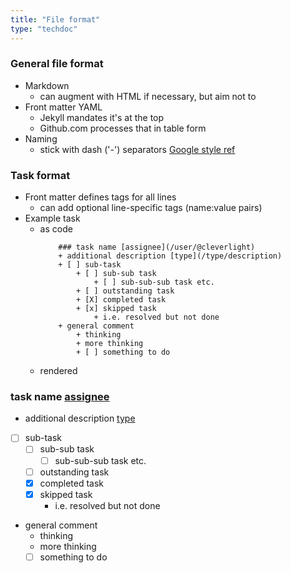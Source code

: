 ```yaml
---
title: "File format"
type: "techdoc"
---
```


### General file format
+ Markdown
    + can augment with HTML if necessary, but aim not to
+ Front matter YAML
    + Jekyll mandates it's at the top
    + Github.com processes that in table form
+ Naming
    + stick with dash ('-') separators
[Google style ref](https://developers.google.com/style/filenames)

### Task format
+ Front matter defines tags for all lines
    + can add optional line-specific tags (name:value pairs)
+ Example task
    + as code
        ```
            ### task name [assignee](/user/@cleverlight)
            + additional description [type](/type/description)
            + [ ] sub-task
                + [ ] sub-sub task
                    + [ ] sub-sub-sub task etc.
                + [ ] outstanding task
                + [X] completed task
                + [x] skipped task
                    + i.e. resolved but not done
            + general comment
                + thinking
                + more thinking
                + [ ] something to do
        ```
    + rendered

### task name [assignee](/user/@cleverlight)
+ additional description [type](/type/description)
+ [ ] sub-task
    + [ ] sub-sub task
        + [ ] sub-sub-sub task etc.
    + [ ] outstanding task
    + [X] completed task
    + [x] skipped task
        + i.e. resolved but not done
+ general comment
    + thinking
    + more thinking
    + [ ] something to do
